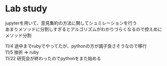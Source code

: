 # Lab study

jupyterを用いて、意見集約の方法に関してシュミレーションを行う    
あまりメソッドに分割しすぎるとアルゴリズムがわかりづらくなるので控えめにメソッド分割    

11/4 途中までrubyでやってたが、pythonの方が調子良さそうなので移行     
11/5 挫折 => ruby    
11/22 研究会が終わったのでpythonをまた始める
